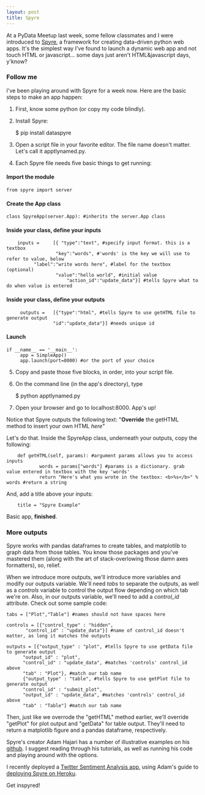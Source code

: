 ```yaml
---
layout: post
title: Spyre
---
```


At a PyData Meetup last week, some fellow classmates and I were introduced to <a href="https://github.com/adamhajari/spyre" target="_blank">Spyre</a>, a framework for creating data-driven python web apps. It's the simplest way I've found to launch a dynamic web app and not touch HTML or javascript... some days just aren't HTML&javascript days, y'know?

### Follow me

I've been playing around with Spyre for a week now. Here are the basic steps to make an app happen:

1) First, know some python (or copy my code blindly).

2) Install Spyre:

   $ pip install dataspyre
   
3) Open a script file in your favorite editor. The file name doesn't matter. Let's call it apptlynamed.py.

4) Each Spyre file needs five basic things to get running:

#### Import the module

```
from spyre import server
```

#### Create the App class

```
class SpyreApp(server.App): #inherits the server.App class
```

#### Inside your class, define your inputs

```
    inputs = 	 [{ "type":"text", #specify input format. this is a textbox
                  "key":"words", #'words' is the key we will use to refer to value, below
		  "label":"write words here", #label for the textbox (optional)
                  "value":"hello world", #initial value
                 	  "action_id":"update_data"}] #tells Spyre what to do when value is entered
```

#### Inside your class, define your outputs

```
     outputs = 	 [{"type":"html", #tells Spyre to use getHTML file to generate output
                 "id":"update_data"}] #needs unique id
```

#### Launch

```
if __name__ == '__main__':
     app = SimpleApp()
     app.launch(port=8000) #or the port of your choice
```

5) Copy and paste those five blocks, in order, into your script file.

6) On the command line (in the app's directory), type

   $ python apptlynamed.py
   
7) Open your browser and go to localhost:8000. App's up!

Notice that Spyre outputs the following text:
"<b>Override</b> the getHTML method to insert your own HTML <i>here</i>"

Let's do that. Inside the SpyreApp class, underneath your outputs, copy the following:

```
	def getHTML(self, params): #argument params allows you to access inputs
            words = params["words"] #params is a dictionary. grab value entered in textbox with the key 'words'
            return "Here's what you wrote in the textbox: <b>%s</b>" % words #return a string
```

And, add a title above your inputs:

```
	title = "Spyre Example"
```

Basic app, <b>finished</b>.

### More outputs

Spyre works with pandas dataframes to create tables, and matplotlib to graph data from those tables. You know those packages and you've mastered them (along with the art of stack-overlowing those damn axes formatters), so, relief.

When we introduce more outputs, we'll introduce more variables and modify our outputs variable. We'll need <i>tabs</i> to separate the outputs, as well as a <i>controls</i> variable to control the output flow depending on which tab we're on. Also, in our outputs variable, we'll need to add a <i>control_id</i> attribute. Check out some sample code: 

```
tabs = ["Plot","Table"] #names should not have spaces here

controls = [{"control_type" : "hidden", 
	   "control_id" : "update_data"}] #name of control_id doesn't matter, as long it matches the outputs

outputs = [{"output_type" : "plot", #tells Spyre to use getData file to generate output
	  "output_id" : "plot",
	  "control_id" : "update_data", #matches 'controls' control_id above
	  "tab" : "Plot"}, #match our tab name
	  {"output_type" : "table", #tells Spyre to use getPlot file to generate output 
	  "control_id" : "submit_plot",
	  "output_id" : "update_data", #matches 'controls' control_id above
	  "tab" : "Table"] #match our tab name
```     

Then, just like we overrode the "getHTML" method earlier, we'll override "getPlot" for plot output and "getData" for table output. They'll need to return a matplotlib figure and a pandas dataframe, respectively.

Spyre's creator Adam Hajari has a number of illustrative examples on his <a href="https://github.com/adamhajari/spyre" target="_blank">github</a>. I suggest reading through his tutorials, as well as running his code and playing around with the options.

I recently deployed a <a href="http://twittyre.heroku.com" target="_blank">Twitter Sentiment Analysis app</a>, using Adam's guide to <a href="http://adamhajari.github.io/2015/04/21/deploying-a-spyre-app-on-heroku.html" target="_blank">deploying Spyre on Heroku</a>.

Get inspyred!
